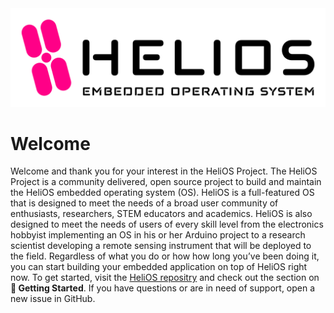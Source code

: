 <picture>
  <source media="(prefers-color-scheme: dark)" srcset="/profile/HeliOS_OG_Logo_Dark.png">
  <source media="(prefers-color-scheme: light)" srcset="/profile/HeliOS_OG_Logo_Light.png">
  <img alt="HeliOS Logo" src="/profile/HeliOS_OG_Logo_Light.png">
</picture>

# Welcome
Welcome and thank you for your interest in the HeliOS Project. The HeliOS Project is a community delivered, open source project to build and maintain the HeliOS embedded operating system (OS). HeliOS is a full-featured OS that is designed to meet the needs of a broad user community of enthusiasts, researchers, STEM educators and academics. HeliOS is also designed to meet the needs of users of every skill level from the electronics hobbyist implementing an OS in his or her Arduino project to a research scientist developing a remote sensing instrument that will be deployed to the field. Regardless of what you do or how how long you’ve been doing it, you can start building your embedded application on top of HeliOS right now. To get started, visit the [HeliOS repositry](https://github.com/heliosproj/HeliOS) and check out the section on **:dart: Getting Started**. If you have questions or are in need of support, open a new issue in GitHub.
